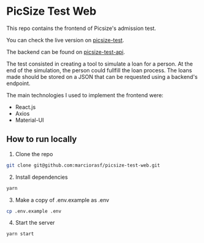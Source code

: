 # PicSize Test Web

This repo contains the frontend of Picsize's admission test.

You can check the live version on [picsize-test](picsize-test.marciorasf.space).

The backend can be found on [picsize-test-api](https://github.com/marciorasf/picsize-test-api).

The test consisted in creating a tool to simulate a loan for a person. At the end of the simulation, the person could fullfill the loan process. The loans made should be stored on a JSON that can be requested using a backend's endpoint.

The main technologies I used to implement the frontend were:

- React.js
- Axios
- Material-UI

## How to run locally

1. Clone the repo

```bash
git clone git@github.com:marciorasf/picsize-test-web.git
```

2. Install dependencies

```bash
yarn
```

3. Make a copy of .env.example as .env

```bash
cp .env.example .env
```

4. Start the server

```bash
yarn start
```
